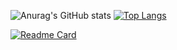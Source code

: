 ![Anurag's GitHub stats](https://github-readme-stats.vercel.app/api?username=nihatcanertug&show_icons=true&theme=radical)  [![Top Langs](https://github-readme-stats.vercel.app/api/top-langs/?username=nihatcanertug&layout=compact)](https://github.com/anuraghazra/github-readme-stats)

[![Readme Card](https://github-ReadMe-stats.vercel.app/api/pin/?username=nihatcanertug&repo=github-ReadMe-stats)](https://github.com/nihatcanertug/github-ReadMe-stats)



